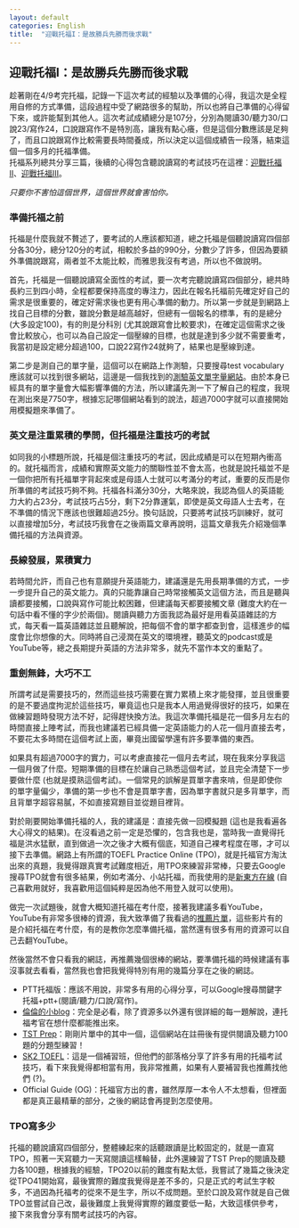 ```yaml
---
layout: default
categories: English
title:  "迎戰托福I：是故勝兵先勝而後求戰"
---  
```

## 迎戰托福I：是故勝兵先勝而後求戰  
趁著剛在4/9考完托福，記錄一下這次考試的經驗以及準備的心得，我這次是全程用自修的方式準備，這段過程中受了網路很多的幫助，所以也將自己準備的心得留下來，或許能幫到其他人。這次考試成績總分是107分，分別為閱讀30/聽力30/口說23/寫作24，口說跟寫作不是特別高，讓我有點心癢，但是這個分數應該是足夠了，而且口說跟寫作比較需要長時間養成，所以決定以這個成績告一段落，結束這個一個多月的托福準備。  
托福系列總共分享三篇，後續的心得包含聽說讀寫的考試技巧在這裡：<a href="https://lloydychuang.github.io/english/2022/04/21/toefl2.html" target="_blank">迎戰托福II</a>、<a href="https://lloydychuang.github.io/english/2022/04/21/toefl3.html" target="_blank">迎戰托福III</a>。  
  
*只要你不害怕這個世界，這個世界就會害怕你。*  
  
### 準備托福之前  
托福是什麼我就不贅述了，要考試的人應該都知道，總之托福是個聽說讀寫四個部分各30分，總分120分的考試，相較於多益的990分，分數少了許多，但因為要額外準備說跟寫，兩者並不太能比較，而雅思我沒有考過，所以也不做說明。  
  
首先，托福是一個聽說讀寫全面性的考試，要一次考完聽說讀寫四個部分，總共時長約三到四小時，全程都要保持高度的專注力，因此在報名托福前先確定好自己的需求是很重要的，確定好需求後也更有用心準備的動力。所以第一步就是到網路上找自己目標的分數，雖說分數是越高越好，但總有一個報名的標準，有的是總分 (大多設定100)，有的則是分科別 (尤其說跟寫會比較要求)，在確定這個需求之後會比較放心，也可以為自己設定一個壓線的目標，也就是達到多少就不需要重考，我當初是設定總分超過100，口說22寫作24就夠了，結果也是壓線到達。  
  
第二步是測自己的單字量，這個可以在網路上作測驗，只要搜尋test vocabulary應該就可以找到很多網站，這邊是一個我找到的<a href="https://preply.com/en/learn/english/test-your-vocab" target="_blank">測驗英文單字量網站</a>。由於本身已經具有的單字量會大幅影響準備的方法，所以建議先測一下了解自己的程度，我現在測出來是7750字，根據忘記哪個網站看到的說法，超過7000字就可以直接開始用模擬題來準備了。  
  
### 英文是注重累積的學問，但托福是注重技巧的考試  
如同我的小標題所說，托福是個注重技巧的考試，因此成績是可以在短期內衝高的。就托福而言，成績和實際英文能力的關聯性並不會太高，也就是說托福並不是一個你把所有托福單字背起來或是母語人士就可以考滿分的考試，重要的反而是你所準備的考試技巧夠不夠。托福各科滿分30分，大略來說，我認為個人的英語能力大約占23分，考試技巧占5分，剩下2分靠運氣，即使是英文母語人士去考，在不準備的情況下應該也很難超過25分。換句話說，只要將考試技巧訓練好，就可以直接增加5分，考試技巧我會在之後兩篇文章再說明，這篇文章我先介紹幾個準備托福的方法與資源。  
  
### 長線發展，累積實力  
若時間允許，而自己也有意願提升英語能力，建議還是先用長期準備的方式，一步一步提升自己的英文能力。真的只能靠讓自己時常接觸英文這個方法，而且是聽與讀都要接觸，口說與寫作可能比較困難，但建議每天都要接觸文章 (難度大約在一句話中看不懂的字少於兩個)。閱讀與聽力方面我認為最好是用看英語雜誌的方式，每天看一篇英語雜誌並且聽解說，把每個不會的單字都查到會，這樣進步的幅度會比你想像的大。同時將自己浸潤在英文的環境裡，聽英文的podcast或是YouTube等，總之長期提升英語的方法非常多，就先不當作本文的重點了。  
  
### 重劍無鋒，大巧不工  
所謂考試是需要技巧的，然而這些技巧需要在實力累積上來才能發揮，並且很重要的是不要過度拘泥於這些技巧，畢竟這也只是我本人用過覺得很好的技巧，如果在做練習題時發現方法不好，記得趕快換方法。我這次準備托福是花一個多月左右的時間直接上陣考試，而我也建議若已經具備一定英語能力的人花一個月直接去考，不要花太多時間在這個考試上面，畢竟出國留學還有許多要準備的東西。  
  
如果具有超過7000字的實力，可以考慮直接花一個月去考試，現在我來分享我這一個月做了什麼。短期準備的目標在於讓自己熟悉這個考試，並且完全清楚下一步要做什麼 (也就是摸熟這個考試)。一個常見的誤解是買單字書來啃，但是即使你的單字量偏少，準備的第一步也不會是買單字書，因為單字書就只是多背單字，而且背單字超容易膩，不如直接寫題目並從題目裡背。  
  
對於剛要開始準備托福的人，我的建議是：直接先做一回模擬題 (這也是我看遍各大心得文的結果)。在沒看過之前一定是恐懼的，包含我也是，當時我一直覺得托福是洪水猛獸，直到做過一次之後才大概有個底，知道自己裸考程度在哪，才可以接下去準備。網路上有所謂的TOEFL Practice Online (TPO)，就是托福官方淘汰出來的真題，我覺得跟真實考試難度相近，用TPO來練習非常棒，只要去Google搜尋TPO就會有很多結果，例如考滿分、小站托福，而我使用的是<a href="https://liuxue.koolearn.com/toefl/" target="_blank">新東方在線</a> (自己喜歡用就好，我喜歡用這個純粹是因為他不用登入就可以使用)。  
  
做完一次試題後，就會大概知道托福在考什麼，接著我建議多看YouTube，YouTube有非常多很棒的資源，我大致準備了我看過的<a href="https://youtube.com/playlist?list=PLtd-Nbg6DUQbh2yg_UuVAJHMVlLuO4h4V" target="_blank">推薦片單</a>，這些影片有的是介紹托福在考什麼，有的是教你怎麼準備托福，當然還有很多有用的資源可以自己去翻YouTube。  
  
然後當然不會只看我的網誌，再推薦幾個很棒的網站，要準備托福的時候建議有事沒事就去看看，當然我也會把我覺得特別有用的幾篇分享在之後的網誌。  
- PTT托福版：應該不用說，非常多有用的心得分享，可以Google搜尋關鍵字托福+ptt+(閱讀/聽力/口說/寫作)。
- <a href="https://xination.pixnet.net/blog/post/23491546" target="_blank">倫倫的小blog</a>：完全是必看，除了資源多以外還有很詳細的每一題解說，連托福考官在想什麼都能推出來。
- <a href="https://tstprep.com/" target="_blank">TST Prep</a>：剛剛片單中的其中一個，這個網站在註冊後有提供閱讀及聽力100題的分題型練習！
- <a href="http://sk2toefl.blogspot.com/" target="_blank">SK2 TOEFL</a>：這是一個補習班，但他們的部落格分享了許多有用的托福考試技巧，看下來我覺得都相當有用，我非常推薦，如果有人要補習我也推薦找他們 (?)。
- Official Guide (OG)：托福官方出的書，雖然厚厚一本令人不太想看，但裡面都是真正最精華的部分，之後的網誌會再提到怎麼使用。
  
### TPO寫多少  
托福的聽說讀寫四個部分，整體練起來的話聽跟讀是比較固定的，就是一直寫TPO，照著一天寫聽力一天寫閱讀這樣輪替，此外還練習了TST Prep的閱讀及聽力各100題，根據我的經驗，TPO20以前的難度有點太低，我嘗試了幾篇之後決定從TPO41開始寫，最後實際的難度我覺得是差不多的，只是正式的考試生字較多，不過因為托福考的從來不是生字，所以不成問題。至於口說及寫作就是自己做TPO並嘗試自己改，最後難度上我覺得實際的難度要低一點，大致這樣供參考，接下來我會分享有關考試技巧的內容。  
